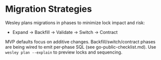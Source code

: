 # Migration Strategies

Wesley plans migrations in phases to minimize lock impact and risk:

- Expand → Backfill → Validate → Switch → Contract

MVP defaults focus on additive changes. Backfill/switch/contract phases are being wired to emit per‑phase SQL (see go-public-checklist.md). Use `wesley plan --explain` to preview locks and sequencing.

